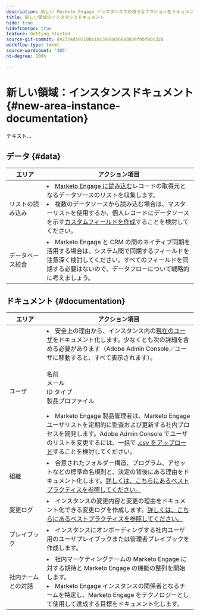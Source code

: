 ```yaml
---
description: 新しい Marketo Engage インスタンスでの様々なアクションをドキュメント化します。
title: 新しい領域のインスタンスドキュメント
hide: true
hidefromtoc: true
feature: Getting Started
source-git-commit: 8473c4d59210bb18c3968a56883034febf00c320
workflow-type: tm+mt
source-wordcount: '305'
ht-degree: 100%

---
```


# 新しい領域：インスタンスドキュメント {#new-area-instance-documentation}

テキスト...

## データ {#data}

<table>
<thead>
  <tr>
    <th style="width:20%">エリア</th>
    <th style="width:80%">アクション項目</th>
  </tr>
</thead>
<tbody>
  <tr>
    <td>リストの読み込み</td>
    <td><li><a href="https://experienceleague.adobe.com/ja/docs/marketo/using/getting-started-with-marketo/quick-wins/import-a-list-of-people" target="_blank">Marketo Engage に読み込む</a>レコードの取得元となるデータソースのリストを収集します。</li>
    <li>複数のデータソースから読み込む場合は、マスターリストを使用するか、個人レコードにデータソースを示す<a href="https://experienceleague.adobe.com/ja/docs/marketo/using/product-docs/administration/field-management/create-a-custom-field-in-marketo" target="_blank">カスタムフィールドを作成</a>することを検討してください。</li></td>
  </tr>
  <tr>
    <td>データベース統合</td>
    <td><li>Marketo Engage と CRM の間のネイティブ同期を活用する場合は、システム間で同期するフィールドを注意深く検討してください。すべてのフィールドを同期する必要はないので、データフローについて戦略的に考えましょう。</li></td>
  </tr>
</tbody>
</table>

## ドキュメント {#documentation}

<table>
<thead>
  <tr>
    <th style="width:20%">エリア</th>
    <th style="width:80%">アクション項目</th>
  </tr>
</thead>
<tbody>
  <tr>
    <td>ユーザ</td>
    <td><li>安全上の理由から、インスタンス内の<a href="https://experienceleague.adobe.com/ja/docs/marketo/using/product-docs/administration/marketo-with-adobe-identity/add-or-remove-a-user#add-a-user" target="_blank">現在のユーザ</a>をドキュメント化します。少なくとも次の詳細を含める必要があります（Adobe Admin Console／ユーザに移動すると、すべて表示されます）。</li>
    <br>名前
    <br>メール
    <br>ID タイプ
    <br>製品プロファイル
    <p>
    <li>Marketo Engage 製品管理者は、Marketo Engage ユーザリストを定期的に監査および更新する社内プロセスを開発します。Adobe Admin Console でユーザのリストを変更するには、一括で <a href="https://helpx.adobe.com/jp/enterprise/using/users.html" target="_blank">.csv をアップロード</a>することを検討してください。</li></td>
  </tr>
  <tr>
    <td>組織</td>
    <td><li>合意されたフォルダー構造、プログラム、アセットなどの標準命名規則と、決定の背後にある理由をドキュメント化します。<a href="https://experienceleague.adobe.com/ja/docs/marketo-learn/tutorials/fundamentals/best-practices-to-organize-a-new-instance" target="_blank">詳しくは、こちらにあるベストプラクティスを参照してください。</a></li></td>
  </tr>
  <tr>
    <td>変更ログ</td>
    <td><li>インスタンスの変更内容と変更の理由をドキュメント化できる変更ログを作成します。<a href="https://experienceleague.adobe.com/ja/docs/marketo-learn/auditing-an-inherited-instance/develop-an-instance-governance-guide" target="_blank">詳しくは、こちらにあるベストプラクティスを参照してください。</a></li></td>
  </tr>
  <tr>
    <td>プレイブック</td>
    <td><li>インスタンスにオンボーディングする社内ユーザ用のユーザプレイブックまたは管理者プレイブックを作成します。</li></td>
  </tr>
  <tr>
    <td>社内チームとの対話</td>
    <td><li>社内マーケティングチームの Marketo Engage に対する期待と Marketo Engage の機能の整列を開始します。</li>
    <li>Marketo Engage インスタンスの関係者となるチームを特定し、Marketo Engage をテクノロジーとして使用して達成する目標をドキュメント化します。</li></td>
  </tr>
</tbody>
</table>
